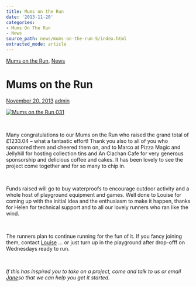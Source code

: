 ```yaml
---
title: Mums on the Run
date: '2013-11-20'
categories:
- Mums On The Run
- News
source_path: news/mums-on-the-run-5/index.html
extracted_mode: article
---
```

[Mums on the Run](category/mums-on-the-run/), [News](/news/)

# Mums on the Run

[November 20, 2013](/news/mums-on-the-run-5/) [admin](author/admin/)

[![Mums on the Run 031](/assets/images/2013/11/Mums-on-the-Run-031-300x200.jpg)](/assets/images/2013/11/Mums-on-the-Run-031.jpg)

&nbsp;

Many congratulations to our Mums on the Run who raised the grand total of £1233.04 – what a fantastic effort! Thank you also to all of you who sponsored them and cheered them on, and to Marco at Pizza Magic and Jellyhill for hosting collection tins and An Clachan Cafe for very generous sponsorship and delicious coffee and cakes. It has been lovely to see the project come together and for so many to chip in.

&nbsp;

Funds raised will go to buy waterproofs to encourage outdoor activity and a whole host of playground equipment and games. Well done to Louise for coming up with the initial idea and the enthusiasm to make it happen, thanks for Helen for technical support and to all our lovely runners who ran like the wind.

&nbsp;

The runners plan to continue running for the fun of it. If you fancy joining them, contact [Louise](mailto:scottishchick72@hotmail.com) … or just turn up in the playground after drop-offf on Wednesdays ready to run.

&nbsp;

_If this has inspired you to take on a project, come and talk to us or email [Jane](mailto:janegrove@btinternet.com)so that we can help you get it started._
